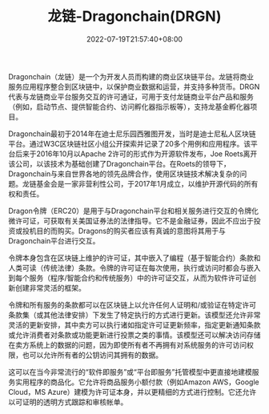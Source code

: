 ﻿---
weight: 
title: "龙链-Dragonchain(DRGN)"
description: "Dragonchain（龙链）是一个为开发人员而构建的商业区块链平台"
date: 2022-07-19T21:57:40+08:00
lastmod: 2022-07-19T16:45:40+08:00
draft: false
authors: ["seven"]
featuredImage: "longlian-dragonchaindrgn.webp"
link: "https://dragonchain.com/"
tags: ["数字代币","龙链-Dragonchain(DRGN)"]
categories: ["navigation"]
navigation: ["数字代币"]
lightgallery: true
toc: true
pinned: false
recommend: false
recommend1: false
---
Dragonchain（龙链）是一个为开发人员而构建的商业区块链平台。龙链将商业服务应用程序整合到区块链中，以保护商业数据和运营，并支持多种货币。DRGN代表与龙链商业平台服务交互的许可通证，可用于支付龙链商业平台产品和服务（例如，启动节点、提供智能合约、访问孵化器指示板等），支持龙基金孵化器项目。

Dragonchain最初于2014年在迪士尼乐园西雅图开发，当时是迪士尼私人区块链平台。通过W3C区块链社区小组公开探索并记录了20多个用例和应用程序。该平台后来于2016年10月以Apache 2许可的形式作为开源软件发布，Joe Roets离开该公司，以该技术为基础创建了Dragonchain平台。在Roets的领导下，Dragonchain与来自世界各地的领先品牌合作，使用区块链技术解决复杂的问题。龙链基金会是一家非营利性公司，于2017年1月成立，以维护开源代码的所有权和责任。	

Dragon令牌（ERC20）是用于与Dragonchain平台和相关服务进行交互的令牌化微许可证，可获取有关美国证券法的法律指导。它不是金融证券，因此不应出于投资或投机目的而购买。Dragons的购买者应该有真诚的意图将其用于与Dragonchain平台进行交互。

令牌本身包含在区块链上维护的许可证，其中嵌入了编程（基于智能合约）条款和人类可读（传统法律）条款。令牌的许可证在每次使用，执行或访问时都会与嵌入到每个服务（程序/智能合约和传统服务）中的许可证交互，从而为软件许可证创新创建非常灵活的框架。

令牌和所有服务的条款都可以在区块链上以允许任何人证明和/或验证在特定许可条款集（或其他法律安排）下发生了特定执行的方式进行更新。该模型还允许非常灵活的更新安排，其中卖方可以执行诸如指定许可证更新频率，指定更新通知条款或允许消费者对条款或功能更新进行投票之类的事情。该模型还可以解决访问存储在卖方系统上的数据的问题，因为即使所有者不再拥有对系统服务的许可访问权限，也可以允许所有者的公钥访问其拥有的数据。

这可以在当今非常流行的“软件即服务”或“平台即服务”托管模型中更直接地建模服务实用程序的商品化。它允许将商品服务小额付款（例如Amazon AWS，Google Cloud，MS Azure）建模为许可证本身，并以更精细的方式进行控制。它还允许以可证明的透明方式跟踪和审核帐单。